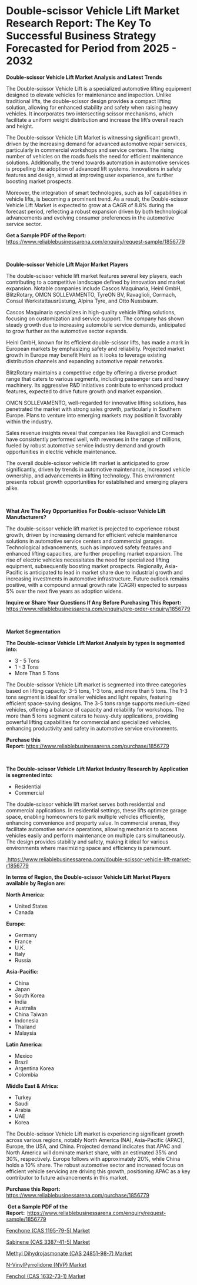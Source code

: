 <p><h1>Double-scissor Vehicle Lift Market Research Report: The Key To Successful Business Strategy Forecasted for Period from 2025 - 2032</h1></p><p><strong>Double-scissor Vehicle Lift Market Analysis and Latest Trends</strong></p>
<p><p>The Double-scissor Vehicle Lift is a specialized automotive lifting equipment designed to elevate vehicles for maintenance and inspection. Unlike traditional lifts, the double-scissor design provides a compact lifting solution, allowing for enhanced stability and safety when raising heavy vehicles. It incorporates two intersecting scissor mechanisms, which facilitate a uniform weight distribution and increase the lift’s overall reach and height. </p><p>The Double-scissor Vehicle Lift Market is witnessing significant growth, driven by the increasing demand for advanced automotive repair services, particularly in commercial workshops and service centers. The rising number of vehicles on the roads fuels the need for efficient maintenance solutions. Additionally, the trend towards automation in automotive services is propelling the adoption of advanced lift systems. Innovations in safety features and design, aimed at improving user experience, are further boosting market prospects. </p><p>Moreover, the integration of smart technologies, such as IoT capabilities in vehicle lifts, is becoming a prominent trend. As a result, the Double-scissor Vehicle Lift Market is expected to grow at a CAGR of 8.8% during the forecast period, reflecting a robust expansion driven by both technological advancements and evolving consumer preferences in the automotive service sector.</p></p>
<p><strong>Get a Sample PDF of the Report:&nbsp;</strong> <a href="https://www.reliablebusinessarena.com/enquiry/request-sample/1856779?utm_campaign=1948&utm_medium=2&utm_source=Github&utm_content=ia&utm_term=08012025&utm_id=double-scissor-vehicle-lift">https://www.reliablebusinessarena.com/enquiry/request-sample/1856779</a></p>
<p>&nbsp;</p>
<p><strong>Double-scissor Vehicle Lift Major Market Players</strong></p>
<p><p>The double-scissor vehicle lift market features several key players, each contributing to a competitive landscape defined by innovation and market expansion. Notable companies include Cascos Maquinaria, Heinl GmbH, BlitzRotary, OMCN SOLLEVAMENTO, TyreON BV, Ravaglioli, Cormach, Consul Werkstattausrüstung, Alpina Tyre, and Otto Nussbaum.</p><p>Cascos Maquinaria specializes in high-quality vehicle lifting solutions, focusing on customization and service support. The company has shown steady growth due to increasing automobile service demands, anticipated to grow further as the automotive sector expands.</p><p>Heinl GmbH, known for its efficient double-scissor lifts, has made a mark in European markets by emphasizing safety and reliability. Projected market growth in Europe may benefit Heinl as it looks to leverage existing distribution channels and expanding automotive repair networks.</p><p>BlitzRotary maintains a competitive edge by offering a diverse product range that caters to various segments, including passenger cars and heavy machinery. Its aggressive R&D initiatives contribute to enhanced product features, expected to drive future growth and market expansion.</p><p>OMCN SOLLEVAMENTO, well-regarded for innovative lifting solutions, has penetrated the market with strong sales growth, particularly in Southern Europe. Plans to venture into emerging markets may position it favorably within the industry.</p><p>Sales revenue insights reveal that companies like Ravaglioli and Cormach have consistently performed well, with revenues in the range of millions, fueled by robust automotive service industry demand and growth opportunities in electric vehicle maintenance.</p><p>The overall double-scissor vehicle lift market is anticipated to grow significantly, driven by trends in automotive maintenance, increased vehicle ownership, and advancements in lifting technology. This environment presents robust growth opportunities for established and emerging players alike.</p></p>
<p>&nbsp;</p>
<p><strong>What Are The Key Opportunities For Double-scissor Vehicle Lift Manufacturers?</strong></p>
<p><p>The double-scissor vehicle lift market is projected to experience robust growth, driven by increasing demand for efficient vehicle maintenance solutions in automotive service centers and commercial garages. Technological advancements, such as improved safety features and enhanced lifting capacities, are further propelling market expansion. The rise of electric vehicles necessitates the need for specialized lifting equipment, subsequently boosting market prospects. Regionally, Asia-Pacific is anticipated to lead in market share due to industrial growth and increasing investments in automotive infrastructure. Future outlook remains positive, with a compound annual growth rate (CAGR) expected to surpass 5% over the next five years as adoption widens.</p></p>
<p><strong>Inquire or Share Your Questions If Any Before Purchasing This Report:</strong> <a href="https://www.reliablebusinessarena.com/enquiry/pre-order-enquiry/1856779?utm_campaign=1948&utm_medium=2&utm_source=Github&utm_content=ia&utm_term=08012025&utm_id=double-scissor-vehicle-lift">https://www.reliablebusinessarena.com/enquiry/pre-order-enquiry/1856779</a></p>
<p>&nbsp;</p>
<p><strong>Market Segmentation</strong></p>
<p><strong>The Double-scissor Vehicle Lift Market Analysis by types is segmented into:</strong></p>
<p><ul><li>3 - 5 Tons</li><li>1 - 3 Tons</li><li>More Than 5 Tons</li></ul></p>
<p><p>The Double-scissor Vehicle Lift market is segmented into three categories based on lifting capacity: 3-5 tons, 1-3 tons, and more than 5 tons. The 1-3 tons segment is ideal for smaller vehicles and light repairs, featuring efficient space-saving designs. The 3-5 tons range supports medium-sized vehicles, offering a balance of capacity and reliability for workshops. The more than 5 tons segment caters to heavy-duty applications, providing powerful lifting capabilities for commercial and specialized vehicles, enhancing productivity and safety in automotive service environments.</p></p>
<p><strong>Purchase this Report:&nbsp;</strong><a href="https://www.reliablebusinessarena.com/purchase/1856779?utm_campaign=1948&utm_medium=2&utm_source=Github&utm_content=ia&utm_term=08012025&utm_id=double-scissor-vehicle-lift">https://www.reliablebusinessarena.com/purchase/1856779</a></p>
<p>&nbsp;</p>
<p><strong>The Double-scissor Vehicle Lift Market Industry Research by Application is segmented into:</strong></p>
<p><ul><li>Residential</li><li>Commercial</li></ul></p>
<p><p>The double-scissor vehicle lift market serves both residential and commercial applications. In residential settings, these lifts optimize garage space, enabling homeowners to park multiple vehicles efficiently, enhancing convenience and property value. In commercial arenas, they facilitate automotive service operations, allowing mechanics to access vehicles easily and perform maintenance on multiple cars simultaneously. The design provides stability and safety, making it ideal for various environments where maximizing space and efficiency is paramount.</p></p>
<p><a href="https://www.reliablebusinessarena.com/double-scissor-vehicle-lift-market-r1856779?utm_campaign=1948&utm_medium=2&utm_source=Github&utm_content=ia&utm_term=08012025&utm_id=double-scissor-vehicle-lift">&nbsp;https://www.reliablebusinessarena.com/double-scissor-vehicle-lift-market-r1856779</a></p>
<p><strong>In terms of Region, the Double-scissor Vehicle Lift Market Players available by Region are:</strong></p>
<p>
    <p> <strong> North America: </strong>
        <ul>
            <li>United States</li>
            <li>Canada</li>
        </ul>
        </p> 
    <p> <strong> Europe: </strong>
        <ul>
            <li>Germany</li>
            <li>France</li>
            <li>U.K.</li>
            <li>Italy</li>
            <li>Russia</li>
        </ul>
        </p> 
    <p> <strong> Asia-Pacific: </strong>
        <ul>
            <li>China</li>
            <li>Japan</li>
            <li>South Korea</li>
            <li>India</li>
            <li>Australia</li>
            <li>China Taiwan</li>
            <li>Indonesia</li>
            <li>Thailand</li>
            <li>Malaysia</li>
        </ul>
        </p> 
    <p> <strong> Latin America: </strong>
        <ul>
            <li>Mexico</li>
            <li>Brazil</li>
            <li>Argentina Korea</li>
            <li>Colombia</li>
        </ul>
        </p> 
    <p> <strong> Middle East & Africa: </strong>
        <ul>
            <li>Turkey</li>
            <li>Saudi</li>
            <li>Arabia</li>
            <li>UAE</li>
            <li>Korea</li>
        </ul>
    </p>
    </p>
<p><p>The Double-scissor Vehicle Lift market is experiencing significant growth across various regions, notably North America (NA), Asia-Pacific (APAC), Europe, the USA, and China. Projected demand indicates that APAC and North America will dominate market share, with an estimated 35% and 30%, respectively. Europe follows with approximately 20%, while China holds a 10% share. The robust automotive sector and increased focus on efficient vehicle servicing are driving this growth, positioning APAC as a key contributor to future advancements in this market.</p></p>
<p><strong>Purchase this Report: </strong><a href="https://www.reliablebusinessarena.com/purchase/1856779?utm_campaign=1948&utm_medium=2&utm_source=Github&utm_content=ia&utm_term=08012025&utm_id=double-scissor-vehicle-lift">https://www.reliablebusinessarena.com/purchase/1856779</a></p>
<p>&nbsp;<strong>Get a Sample PDF of the Report:&nbsp;&nbsp;</strong><a href="https://www.reliablebusinessarena.com/enquiry/request-sample/1856779?utm_campaign=1948&utm_medium=2&utm_source=Github&utm_content=ia&utm_term=08012025&utm_id=double-scissor-vehicle-lift">https://www.reliablebusinessarena.com/enquiry/request-sample/1856779</a></p>
<p><strong></strong></p>
<p><p><a href="https://www.linkedin.com/pulse/forecast-of62-cagr-study-fenchone-cas-1195-79-5-market-analysis-ay1ac?utm_campaign=1948&utm_medium=2&utm_source=Github&utm_content=ia&utm_term=08012025&utm_id=double-scissor-vehicle-lift">Fenchone (CAS 1195-79-5) Market</a></p><p><a href="https://www.linkedin.com/pulse/sabinene-cas-3387-41-5-market-analysis-report-provides-future-vdlve?utm_campaign=1948&utm_medium=2&utm_source=Github&utm_content=ia&utm_term=08012025&utm_id=double-scissor-vehicle-lift">Sabinene (CAS 3387-41-5) Market</a></p><p><a href="https://www.linkedin.com/pulse/methyl-dihydrojasmonate-cas-24851-98-7-market-growth-analysis-zykdc?utm_campaign=1948&utm_medium=2&utm_source=Github&utm_content=ia&utm_term=08012025&utm_id=double-scissor-vehicle-lift">Methyl Dihydrojasmonate (CAS 24851-98-7) Market</a></p><p><a href="https://www.linkedin.com/pulse/navigating-current-trends-n-vinylpyrrolidone-nvp-market-j5i6c?utm_campaign=1948&utm_medium=2&utm_source=Github&utm_content=ia&utm_term=08012025&utm_id=double-scissor-vehicle-lift">N-VinylPyrrolidone (NVP) Market</a></p><p><a href="https://www.linkedin.com/pulse/future-growth-trends-fenchol-cas-1632-73-1-market-forecasted-boy2c?utm_campaign=1948&utm_medium=2&utm_source=Github&utm_content=ia&utm_term=08012025&utm_id=double-scissor-vehicle-lift">Fenchol (CAS 1632-73-1) Market</a></p></p>